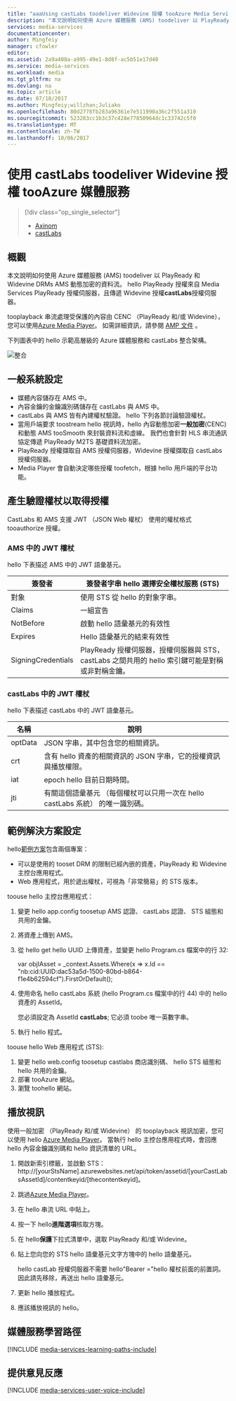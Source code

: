 ```yaml
---
title: "aaaUsing castLabs toodeliver Widevine 授權 tooAzure Media Services |Microsoft 文件"
description: "本文說明如何使用 Azure 媒體服務 (AMS) toodeliver 以 PlayReady 和 Widevine DRMs AMS 動態加密的資料流。 hello PlayReady 授權來自 Media Services PlayReady 授權伺服器，並 Widevine 授權傳遞 castLabs 授權伺服器。"
services: media-services
documentationcenter: 
author: Mingfeiy
manager: cfowler
editor: 
ms.assetid: 2a9a408a-a995-49e1-8d8f-ac5b51e17d40
ms.service: media-services
ms.workload: media
ms.tgt_pltfrm: na
ms.devlang: na
ms.topic: article
ms.date: 07/18/2017
ms.author: Mingfeiy;willzhan;Juliako
ms.openlocfilehash: 80d2778fb283a96361e7e511990a36c2f551a310
ms.sourcegitcommit: 523283cc1b3c37c428e77850964dc1c33742c5f0
ms.translationtype: MT
ms.contentlocale: zh-TW
ms.lasthandoff: 10/06/2017
---
```

# <a name="using-castlabs-toodeliver-widevine-licenses-tooazure-media-services"></a>使用 castLabs toodeliver Widevine 授權 tooAzure 媒體服務
> [!div class="op_single_selector"]
> * [Axinom](media-services-axinom-integration.md)
> * [castLabs](media-services-castlabs-integration.md)
> 
> 

## <a name="overview"></a>概觀
本文說明如何使用 Azure 媒體服務 (AMS) toodeliver 以 PlayReady 和 Widevine DRMs AMS 動態加密的資料流。 hello PlayReady 授權來自 Media Services PlayReady 授權伺服器，且傳遞 Widevine 授權**castLabs**授權伺服器。

tooplayback 串流處理受保護的內容由 CENC （PlayReady 和/或 Widevine），您可以使用[Azure Media Player](http://amsplayer.azurewebsites.net/azuremediaplayer.html)。 如需詳細資訊，請參閱 [AMP 文件](http://amp.azure.net/libs/amp/latest/docs/) 。

下列圖表中的 hello 示範高層級的 Azure 媒體服務和 castLabs 整合架構。

![整合](./media/media-services-castlabs-integration/media-services-castlabs-integration.png)

## <a name="typical-system-set-up"></a>一般系統設定
* 媒體內容儲存在 AMS 中。
* 內容金鑰的金鑰識別碼儲存在 castLabs 與 AMS 中。
* castLabs 與 AMS 皆有內建權杖驗證。 hello 下列各節討論驗證權杖。 
* 當用戶端要求 toostream hello 視訊時，hello 內容動態加密**一般加密**(CENC) 和動態 AMS tooSmooth 來封裝資料流和虛線。 我們也會針對 HLS 串流通訊協定傳遞 PlayReady M2TS 基礎資料流加密。
* PlayReady 授權擷取自 AMS 授權伺服器，Widevine 授權擷取自 castLabs 授權伺服器。 
* Media Player 會自動決定哪些授權 toofetch，根據 hello 用戶端的平台功能。 

## <a name="authentication-token-generation-for-getting-a-license"></a>產生驗證權杖以取得授權
CastLabs 和 AMS 支援 JWT （JSON Web 權杖） 使用的權杖格式 tooauthorize 授權。 

### <a name="jwt-token-in-ams"></a>AMS 中的 JWT 權杖
hello 下表描述 AMS 中的 JWT 語彙基元。 

| 簽發者 | 簽發者字串 hello 選擇安全權杖服務 (STS) |
| --- | --- |
| 對象 |使用 STS 從 hello 的對象字串。 |
| Claims |一組宣告 |
| NotBefore |啟動 hello 語彙基元的有效性 |
| Expires |Hello 語彙基元的結束有效性 |
| SigningCredentials |PlayReady 授權伺服器，授權伺服器與 STS，castLabs 之間共用的 hello 索引鍵可能是對稱或非對稱金鑰。 |

### <a name="jwt-token-in-castlabs"></a>castLabs 中的 JWT 權杖
hello 下表描述 castLabs 中的 JWT 語彙基元。 

| 名稱 | 說明 |
| --- | --- |
| optData |JSON 字串，其中包含您的相關資訊。 |
| crt |含有 hello 資產的相關資訊的 JSON 字串，它的授權資訊與播放權限。 |
| iat |epoch hello 目前日期時間。 |
| jti |有關這個語彙基元 （每個權杖可以只用一次在 hello castLabs 系統） 的唯一識別碼。 |

## <a name="sample-solution-set-up"></a>範例解決方案設定
hello[範例方案](https://github.com/AzureMediaServicesSamples/CastlabsIntegration)包含兩個專案：

* 可以是使用的 tooset DRM 的限制已經內嵌的資產，PlayReady 和 Widevine 主控台應用程式。
* Web 應用程式，用於遞出權杖，可視為「非常簡易」的 STS 版本。

toouse hello 主控台應用程式：

1. 變更 hello app.config toosetup AMS 認證、 castLabs 認證、 STS 組態和共用的金鑰。
2. 將資產上傳到 AMS。
3. 從 hello get hello UUID 上傳資產，並變更 hello Program.cs 檔案中的行 32:
   
      var objIAsset = _context.Assets.Where(x => x.Id == "nb:cid:UUID:dac53a5d-1500-80bd-b864-f1e4b62594cf").FirstOrDefault();
4. 使用命名 hello castLabs 系統 (hello Program.cs 檔案中的行 44) 中的 hello 資產的 AssetId。
   
   您必須設定為 AssetId **castLabs**; 它必須 toobe 唯一英數字串。
5. 執行 hello 程式。

toouse hello Web 應用程式 (STS):

1. 變更 hello web.config toosetup castlabs 商店識別碼、 hello STS 組態和 hello 共用的金鑰。
2. 部署 tooAzure 網站。
3. 瀏覽 toohello 網站。

## <a name="playing-back-a-video"></a>播放視訊
使用一般加密 （PlayReady 和/或 Widevine） 的 tooplayback 視訊加密，您可以使用 hello [Azure Media Player](http://amsplayer.azurewebsites.net/azuremediaplayer.html)。 當執行 hello 主控台應用程式時，會回應 hello 內容金鑰識別碼和 hello 資訊清單的 URL。

1. 開啟新索引標籤，並啟動 STS：http://[yourStsName].azurewebsites.net/api/token/assetid/[yourCastLabsAssetId]/contentkeyid/[thecontentkeyid]。
2. 跳過[Azure Media Player](http://amsplayer.azurewebsites.net/azuremediaplayer.html)。
3. 在 hello 串流 URL 中貼上。
4. 按一下 hello**進階選項**核取方塊。
5. 在 hello**保護**下拉式清單中，選取 PlayReady 和/或 Widevine。
6. 貼上您向您的 STS hello 語彙基元文字方塊中的 hello 語彙基元。 
   
   hello castLab 授權伺服器不需要 hello"Bearer ="hello 權杖前面的前置詞。 因此請先移除，再送出 hello 語彙基元。
7. 更新 hello 播放程式。
8. 應該播放視訊的 hello。

## <a name="media-services-learning-paths"></a>媒體服務學習路徑
[!INCLUDE [media-services-learning-paths-include](../../includes/media-services-learning-paths-include.md)]

## <a name="provide-feedback"></a>提供意見反應
[!INCLUDE [media-services-user-voice-include](../../includes/media-services-user-voice-include.md)]

